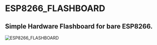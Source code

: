 # ESP8266_FLASHBOARD
## Simple Hardware Flashboard for bare ESP8266.
![ESP8266_FLASHBOARD](https://github.com/user-attachments/assets/7bf41419-b0b6-4137-84d4-76f5863a34b8)
